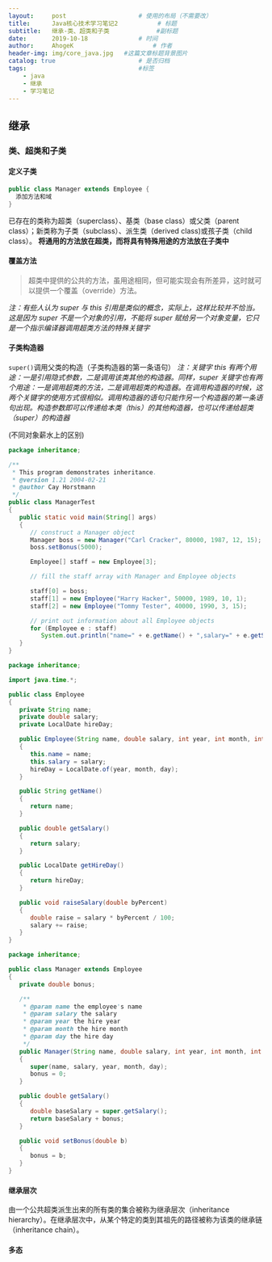 ```yaml
---
layout:     post                    # 使用的布局（不需要改）
title:      Java核心技术学习笔记2           # 标题 
subtitle:   继承-类、超类和子类             #副标题
date:       2019-10-18              # 时间
author:     AhogeK                      # 作者
header-img: img/core_java.jpg   #这篇文章标题背景图片
catalog: true                       # 是否归档
tags:                               #标签
    - java
    - 继承
    - 学习笔记
---
```


## 继承
### 类、超类和子类
#### 定义子类

```java
public class Manager extends Employee {
  添加方法和域
}
```

已存在的类称为超类（superclass）、基类（base class）或父类（parent class）；新类称为子类（subclass）、派生类（derived class)或孩子类（child class）。
**将通用的方法放在超类，而将具有特殊用途的方法放在子类中**

#### 覆盖方法

>超类中提供的公共的方法，虽用途相同，但可能实现会有所差异，这时就可以提供一个覆盖（override）方法。

*注：有些人认为 super 与 this 引用是类似的概念，实际上，这样比较并不恰当。这是因为 super 不是一个对象的引用，不能将 super 赋给另一个对象变量，它只是一个指示编译器调用超类方法的特殊关键字*

#### 子类构造器

``super()``调用父类的构造（子类构造器的第一条语句）
*注：关键字 this 有两个用途：一是引用隐式参数，二是调用该类其他的构造器。同样，super 关键字也有两个用途：一是调用超类的方法，二是调用超类的构造器。在调用构造器的时候，这两个关键字的使用方式很相似。调用构造器的语句只能作另一个构造器的第一条语句出现。构造参数即可以传递给本类（this）的其他构造器，也可以传递给超类（super）的构造器*

(不同对象薪水上的区别)

```java
package inheritance;

/**
 * This program demonstrates inheritance.
 * @version 1.21 2004-02-21
 * @author Cay Horstmann
 */
public class ManagerTest
{
   public static void main(String[] args)
   {
      // construct a Manager object
      Manager boss = new Manager("Carl Cracker", 80000, 1987, 12, 15);
      boss.setBonus(5000);

      Employee[] staff = new Employee[3];

      // fill the staff array with Manager and Employee objects

      staff[0] = boss;
      staff[1] = new Employee("Harry Hacker", 50000, 1989, 10, 1);
      staff[2] = new Employee("Tommy Tester", 40000, 1990, 3, 15);

      // print out information about all Employee objects
      for (Employee e : staff)
         System.out.println("name=" + e.getName() + ",salary=" + e.getSalary());
   }
}
```

```java
package inheritance;

import java.time.*;

public class Employee
{
   private String name;
   private double salary;
   private LocalDate hireDay;

   public Employee(String name, double salary, int year, int month, int day)
   {
      this.name = name;
      this.salary = salary;
      hireDay = LocalDate.of(year, month, day);
   }

   public String getName()
   {
      return name;
   }

   public double getSalary()
   {
      return salary;
   }

   public LocalDate getHireDay()
   {
      return hireDay;
   }

   public void raiseSalary(double byPercent)
   {
      double raise = salary * byPercent / 100;
      salary += raise;
   }
}
```

```java
package inheritance;

public class Manager extends Employee
{
   private double bonus;

   /**
    * @param name the employee's name
    * @param salary the salary
    * @param year the hire year
    * @param month the hire month
    * @param day the hire day
    */
   public Manager(String name, double salary, int year, int month, int day)
   {
      super(name, salary, year, month, day);
      bonus = 0;
   }

   public double getSalary()
   {
      double baseSalary = super.getSalary();
      return baseSalary + bonus;
   }

   public void setBonus(double b)
   {
      bonus = b;
   }
}
```

#### 继承层次
由一个公共超类派生出来的所有类的集合被称为继承层次（inheritance hierarchy）。在继承层次中，从某个特定的类到其祖先的路径被称为该类的继承链（inheritance chain）。

#### 多态
